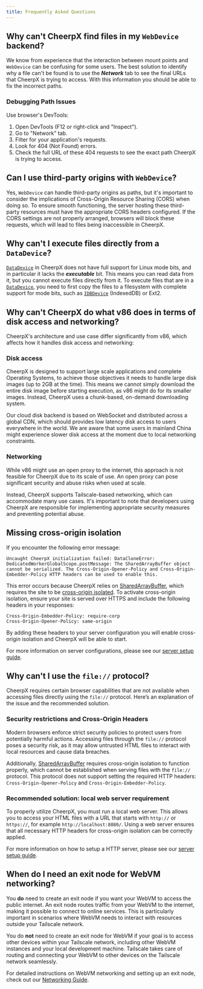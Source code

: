 ```yaml
---
title: Frequently Asked Questions
---
```


## Why can't CheerpX find files in my `WebDevice` backend?

We know from experience that the interaction between mount points and `WebDevice` can be confusing for some users. The best solution to identify why a file can't be found is to use the _**Network**_ tab to see the final URLs that CheerpX is trying to access. With this information you should be able to fix the incorrect paths.

### Debugging Path Issues

Use browser's DevTools:

1. Open DevTools (F12 or right-click and "Inspect").
2. Go to "Network" tab.
3. Filter for your application's requests.
4. Look for 404 (Not Found) errors.
5. Check the full URL of these 404 requests to see the exact path CheerpX is trying to access.

## Can I use third-party origins with `WebDevice`?

Yes, `WebDevice` can handle third-party origins as paths, but it's important to consider the implications of Cross-Origin Resource Sharing (CORS) when doing so. To ensure smooth functioning, the server hosting these third-party resources must have the appropriate CORS headers configured. If the CORS settings are not properly arranged, browsers will block these requests, which will lead to files being inaccessible in CheerpX.

## Why can't I execute files directly from a `DataDevice`?

[`DataDevice`](/docs/reference/CheerpX.DataDevice) in CheerpX does not have full support for Linux mode bits, and in particular it lacks the _**executable**_ bit. This means you can read data from it, but you cannot execute files directly from it. To execute files that are in a [`DataDevice`](/docs/reference/CheerpX.DataDevice), you need to first copy the files to a filesystem with complete support for mode bits, such as [`IDBDevice`](/docs/reference/CheerpX.IDBDevice) (IndexedDB) or Ext2.

## Why can't CheerpX do what v86 does in terms of disk access and networking?

CheerpX's architecture and use case differ significantly from v86, which affects how it handles disk access and networking:

### Disk access

CheerpX is designed to support large scale applications and complete Operating Systems, to achieve those objectives it needs to handle large disk images (up to 2GB at the time). This means we cannot simply download the entire disk image before starting execution, as v86 might do for its smaller images. Instead, CheerpX uses a chunk-based, on-demand downloading system.

Our cloud disk backend is based on WebSocket and distributed across a global CDN, which should provides low latency disk access to users everywhere in the world. We are aware that some users in mainland China might experience slower disk access at the moment due to local networking constraints.

### Networking

While v86 might use an open proxy to the internet, this approach is not feasible for CheerpX due to its scale of use. An open proxy can pose significant security and abuse risks when used at scale.

Instead, CheerpX supports Tailscale-based networking, which can accommodate many use cases. It's important to note that developers using CheerpX are responsible for implementing appropriate security measures and preventing potential abuse.

## Missing cross-origin isolation

If you encounter the following error message:

`Uncaught CheerpX initialization failed: DataCloneError: DedicatedWorkerGlobalScope.postMessage: The SharedArrayBuffer object cannot be serialized. The Cross-Origin-Opener-Policy and Cross-Origin-Embedder-Policy HTTP headers can be used to enable this.`

This error occurs because CheerpX relies on [SharedArrayBuffer], which requires the site to be [cross-origin isolated]. To activate cross-origin isolation, ensure your site is served over HTTPS and include the following headers in your responses:

```
Cross-Origin-Embedder-Policy: require-corp
Cross-Origin-Opener-Policy: same-origin
```

By adding these headers to your server configuration you will enable cross-origin isolation and CheerpX will be able to start.

For more information on server configurations, please see our [server setup guide].

## Why can't I use the `file://` protocol?

CheerpX requires certain browser capabilities that are not available when accessing files directly using the `file://` protocol. Here’s an explanation of the issue and the recommended solution.

### Security restrictions and Cross-Origin Headers

Modern browsers enforce strict security policies to protect users from potentially harmful actions. Accessing files through the `file://` protocol poses a security risk, as it may allow untrusted HTML files to interact with local resources and cause data breaches.

Additionally, [SharedArrayBuffer] requires cross-origin isolation to function properly, which cannot be established when serving files with the `file://` protocol. This protocol does not support setting the required HTTP headers: `Cross-Origin-Opener-Policy` and `Cross-Origin-Embedder-Policy`.

### Recommended solution: local web server requirement

To properly utilize CheerpX, you must run a local web server. This allows you to access your HTML files with a URL that starts with `http://` or `https://`, for example `http://localhost:8080/`. Using a web server ensures that all necessary HTTP headers for cross-origin isolation can be correctly applied.

For more information on how to setup a HTTP server, please see our [server setup guide].

## When do I need an exit node for WebVM networking?

You **do** need to create an exit node if you want your WebVM to access the public internet. An exit node routes traffic from your WebVM to the internet, making it possible to connect to online services. This is particularly important in scenarios where WebVM needs to interact with resources outside your Tailscale network.

You do **not** need to create an exit node for WebVM if your goal is to access other devices within your Tailscale network, including other WebVM instances and your local development machine. Tailscale takes care of routing and connecting your WebVM to other devices on the Tailscale network seamlessly.

For detailed instructions on WebVM networking and setting up an exit node, check out our [Networking Guide](/docs/guides/Networking#exit-node).

[server setup guide]: /docs/guides/nginx
[SharedArrayBuffer]: https://developer.mozilla.org/en-US/docs/Web/JavaScript/Reference/Global_Objects/SharedArrayBuffer
[cross-origin isolated]: https://web.dev/articles/why-coop-coep
